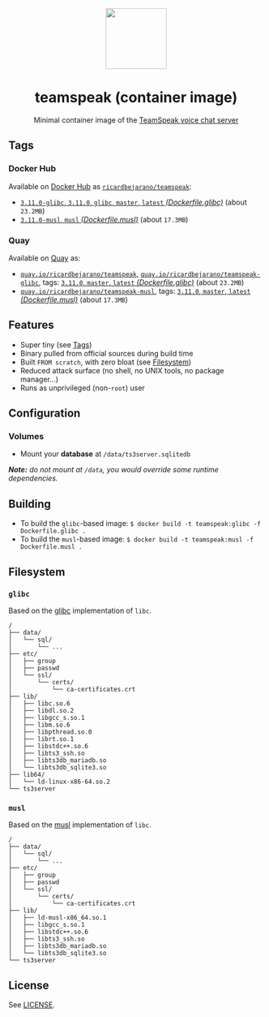 <p align="center"><img src="https://emojipedia-us.s3.dualstack.us-west-1.amazonaws.com/thumbs/320/apple/155/speech-balloon_1f4ac.png" width="120px"></p>
<h1 align="center">teamspeak (container image)</h1>
<p align="center">Minimal container image of the <a href="https://teamspeak.com/en/">TeamSpeak voice chat server</a></p>


## Tags

### Docker Hub

Available on [Docker Hub](https://hub.docker.com) as [`ricardbejarano/teamspeak`](https://hub.docker.com/r/ricardbejarano/teamspeak):

- [`3.11.0-glibc`, `3.11.0`, `glibc`, `master`, `latest` *(Dockerfile.glibc)*](https://github.com/ricardbejarano/teamspeak/blob/master/Dockerfile.glibc) (about `23.2MB`)
- [`3.11.0-musl`, `musl` *(Dockerfile.musl)*](https://github.com/ricardbejarano/teamspeak/blob/master/Dockerfile.musl) (about `17.3MB`)

### Quay

Available on [Quay](https://quay.io) as:

- [`quay.io/ricardbejarano/teamspeak`](https://quay.io/repository/ricardbejarano/teamspeak), [`quay.io/ricardbejarano/teamspeak-glibc`](https://quay.io/repository/ricardbejarano/teamspeak-glibc), tags: [`3.11.0`, `master`, `latest` *(Dockerfile.glibc)*](https://github.com/ricardbejarano/teamspeak/blob/master/Dockerfile.glibc) (about `23.2MB`)
- [`quay.io/ricardbejarano/teamspeak-musl`](https://quay.io/repository/ricardbejarano/teamspeak-musl), tags: [`3.11.0`, `master`, `latest` *(Dockerfile.musl)*](https://github.com/ricardbejarano/teamspeak/blob/master/Dockerfile.musl) (about `17.3MB`)


## Features

* Super tiny (see [Tags](#tags))
* Binary pulled from official sources during build time
* Built `FROM scratch`, with zero bloat (see [Filesystem](#filesystem))
* Reduced attack surface (no shell, no UNIX tools, no package manager...)
* Runs as unprivileged (non-`root`) user


## Configuration

### Volumes

- Mount your **database** at `/data/ts3server.sqlitedb`

***Note:** do not mount at `/data`, you would override some runtime dependencies.*


## Building

- To build the `glibc`-based image: `$ docker build -t teamspeak:glibc -f Dockerfile.glibc .`
- To build the `musl`-based image: `$ docker build -t teamspeak:musl -f Dockerfile.musl .`


## Filesystem

### `glibc`

Based on the [glibc](https://www.gnu.org/software/libc/) implementation of `libc`.

```
/
├── data/
│   └── sql/
│       └── ...
├── etc/
│   ├── group
│   ├── passwd
│   └── ssl/
│       └── certs/
│           └── ca-certificates.crt
├── lib/
│   ├── libc.so.6
│   ├── libdl.so.2
│   ├── libgcc_s.so.1
│   ├── libm.so.6
│   ├── libpthread.so.0
│   ├── librt.so.1
│   ├── libstdc++.so.6
│   ├── libts3_ssh.so
│   ├── libts3db_mariadb.so
│   └── libts3db_sqlite3.so
├── lib64/
│   └── ld-linux-x86-64.so.2
└── ts3server
```

### `musl`

Based on the [musl](https://www.musl-libc.org/) implementation of `libc`.

```
/
├── data/
│   └── sql/
│       └── ...
├── etc/
│   ├── group
│   ├── passwd
│   └── ssl/
│       └── certs/
│           └── ca-certificates.crt
├── lib/
│   ├── ld-musl-x86_64.so.1
│   ├── libgcc_s.so.1
│   ├── libstdc++.so.6
│   ├── libts3_ssh.so
│   ├── libts3db_mariadb.so
│   └── libts3db_sqlite3.so
└── ts3server
```


## License

See [LICENSE](https://github.com/ricardbejarano/teamspeak/blob/master/LICENSE).

